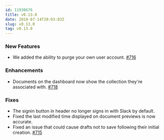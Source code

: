 ```yaml
---
id: 11930676
title: v0.13.0
date: 2018-07-14T20:03:03Z
slug: v0.13.0
tag: v0.13.0
---
```

    
### New Features

- We added the ability to purge your own user account. [#716](https://github.com/outline/outline/pull/716)

### Enhancements

- Documents on the dashboard now show the collection they're associated with. [#718](https://github.com/outline/outline/pull/718)

### Fixes

- The signin button in header no longer signs in with Slack by default.
- Fixed the last modified time displayed on document previews is now accurate.
- Fixed an issue that could cause drafts not to save following their initial creation. [#715](https://github.com/outline/outline/pull/715)

      